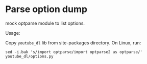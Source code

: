 # Parse option dump

mock optparse module to list options.

Usage:

Copy `youtube_dl` lib from site-packages directory. On Linux, run:

`sed -i.bak 's/import optparse/import optparse2 as optparse/' youtube_dl/options.py`


